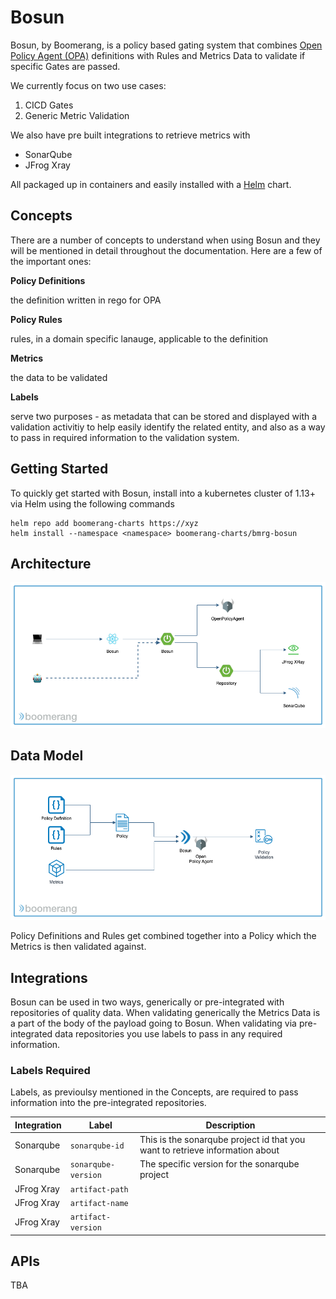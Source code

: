 # Bosun

Bosun, by Boomerang, is a policy based gating system that combines [Open Policy Agent (OPA)](https://openpolicyagent.org/) definitions with Rules and Metrics Data to validate if specific Gates are passed.

We currently focus on two use cases:
1. CICD Gates
2. Generic Metric Validation

We also have pre built integrations to retrieve metrics with
- SonarQube
- JFrog Xray

All packaged up in containers and easily installed with a [Helm](https://helm.sh/) chart.

## Concepts

There are a number of concepts to understand when using Bosun and they will be mentioned in detail throughout the documentation. Here are a few of the important ones:

**Policy Definitions**

the definition written in rego for OPA

**Policy Rules**

rules, in a domain specific lanauge, applicable to the definition

**Metrics**

the data to be validated

**Labels** 

serve two purposes - as metadata that can be stored and displayed with a validation activitiy to help easily identify the related entity, and also as a way to pass in required information to the validation system.

## Getting Started

To quickly get started with Bosun, install into a kubernetes cluster of 1.13+ via Helm using the following commands

```
helm repo add boomerang-charts https://xyz
helm install --namespace <namespace> boomerang-charts/bmrg-bosun
```

## Architecture

![Architecture](../assets/bosun-architecture.png)

## Data Model

![Data](../assets/bosun-data.png)

Policy Definitions and Rules get combined together into a Policy which the Metrics is then validated against.

## Integrations

Bosun can be used in two ways, generically or pre-integrated with repositories of quality data. When validating generically the Metrics Data is a part of the body of the payload going to Bosun. When validating via pre-integrated data repositories you use labels to pass in any required information.

### Labels Required

Labels, as previoulsy mentioned in the Concepts, are required to pass information into the pre-integrated repositories.


| Integration | Label | Description |
| --- | --- | --- |
| Sonarqube | `sonarqube-id` | This is the sonarqube project id that you want to retrieve information about |
| Sonarqube | `sonarqube-version` | The specific version for the sonarqube project |
| JFrog Xray | `artifact-path` | |
| JFrog Xray | `artifact-name` | |
| JFrog Xray | `artifact-version` | |

## APIs

TBA

